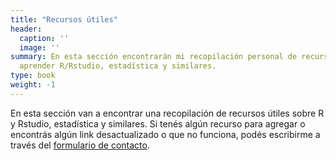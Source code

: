 ```yaml
---
title: "Recursos útiles"
header:
  caption: ''
  image: ''
summary: En esta sección encontrarán mi recopilación personal de recursos útiles para
  aprender R/Rstudio, estadística y similares.
type: book
weight: -1
---
```


En esta sección van a encontrar una recopilación de recursos útiles sobre R y Rstudio, estadística y similares. Si tenés algún recurso para agregar o encontrás algún link desactualizado o que no funciona, podés escribirme a través del [formulario de contacto](https://macarenaquiroga.netlify.app/#contact).
